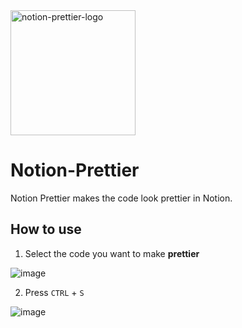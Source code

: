 <img src="https://user-images.githubusercontent.com/18400730/209899961-7c049154-f2f2-486e-8cc4-e6bc72251afd.png" alt="notion-prettier-logo" width="200"/>


# Notion-Prettier

Notion Prettier makes the code look prettier in Notion.


## How to use
1. Select the code you want to make **prettier**

![image](https://user-images.githubusercontent.com/18400730/209900426-79a372dd-b57c-4de4-b79b-290cb2286277.png)

2. Press ```CTRL``` + ```S```

![image](https://user-images.githubusercontent.com/18400730/209900584-534e4176-7029-4863-ac2d-f9efcef9b7d1.png)



